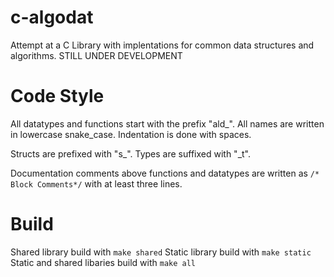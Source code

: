 # c-algodat
Attempt at a C Library with implentations for common data structures and algorithms. STILL UNDER DEVELOPMENT


# Code Style

All datatypes and functions start with the prefix "ald_".
All names are written in lowercase snake_case.
Indentation is done with spaces.

Structs are prefixed with "s_".
Types are suffixed with "_t".

Documentation comments above functions and datatypes are written as ```/* Block Comments*/``` with at least three lines.

# Build
Shared library build with ```make shared```
Static library build with ```make static```
Static and shared libaries build with ```make all```


